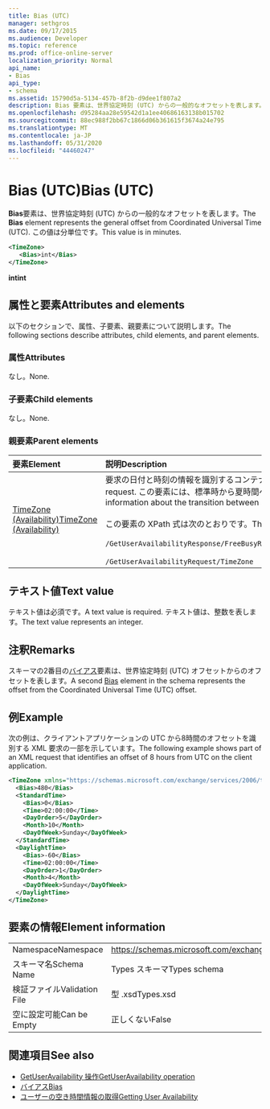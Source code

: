 ```yaml
---
title: Bias (UTC)
manager: sethgros
ms.date: 09/17/2015
ms.audience: Developer
ms.topic: reference
ms.prod: office-online-server
localization_priority: Normal
api_name:
- Bias
api_type:
- schema
ms.assetid: 15790d5a-5134-457b-8f2b-d9dee1f807a2
description: Bias 要素は、世界協定時刻 (UTC) からの一般的なオフセットを表します。 この値は分単位です。
ms.openlocfilehash: d95284aa28e59542d1a1ee40686163138b015702
ms.sourcegitcommit: 88ec988f2bb67c1866d06b361615f3674a24e795
ms.translationtype: MT
ms.contentlocale: ja-JP
ms.lasthandoff: 05/31/2020
ms.locfileid: "44460247"
---
```

# <a name="bias-utc"></a><span data-ttu-id="538fd-104">Bias (UTC)</span><span class="sxs-lookup"><span data-stu-id="538fd-104">Bias (UTC)</span></span>

<span data-ttu-id="538fd-105">**Bias**要素は、世界協定時刻 (UTC) からの一般的なオフセットを表します。</span><span class="sxs-lookup"><span data-stu-id="538fd-105">The **Bias** element represents the general offset from Coordinated Universal Time (UTC).</span></span> <span data-ttu-id="538fd-106">この値は分単位です。</span><span class="sxs-lookup"><span data-stu-id="538fd-106">This value is in minutes.</span></span> 
  
```xml
<TimeZone>
   <Bias>int</Bias>
</TimeZone>
```

<span data-ttu-id="538fd-107">**int**</span><span class="sxs-lookup"><span data-stu-id="538fd-107">**int**</span></span>

## <a name="attributes-and-elements"></a><span data-ttu-id="538fd-108">属性と要素</span><span class="sxs-lookup"><span data-stu-id="538fd-108">Attributes and elements</span></span>

<span data-ttu-id="538fd-109">以下のセクションで、属性、子要素、親要素について説明します。</span><span class="sxs-lookup"><span data-stu-id="538fd-109">The following sections describe attributes, child elements, and parent elements.</span></span>
  
### <a name="attributes"></a><span data-ttu-id="538fd-110">属性</span><span class="sxs-lookup"><span data-stu-id="538fd-110">Attributes</span></span>

<span data-ttu-id="538fd-111">なし。</span><span class="sxs-lookup"><span data-stu-id="538fd-111">None.</span></span>
  
### <a name="child-elements"></a><span data-ttu-id="538fd-112">子要素</span><span class="sxs-lookup"><span data-stu-id="538fd-112">Child elements</span></span>

<span data-ttu-id="538fd-113">なし。</span><span class="sxs-lookup"><span data-stu-id="538fd-113">None.</span></span>
  
### <a name="parent-elements"></a><span data-ttu-id="538fd-114">親要素</span><span class="sxs-lookup"><span data-stu-id="538fd-114">Parent elements</span></span>

|<span data-ttu-id="538fd-115">**要素**</span><span class="sxs-lookup"><span data-stu-id="538fd-115">**Element**</span></span>|<span data-ttu-id="538fd-116">**説明**</span><span class="sxs-lookup"><span data-stu-id="538fd-116">**Description**</span></span>|
|:-----|:-----|
|[<span data-ttu-id="538fd-117">TimeZone (Availability)</span><span class="sxs-lookup"><span data-stu-id="538fd-117">TimeZone (Availability)</span></span>](timezone-availability.md) <br/> | <span data-ttu-id="538fd-118">要求の日付と時刻の情報を識別するコンテナー。</span><span class="sxs-lookup"><span data-stu-id="538fd-118">The container that identifies the date-time information of the request.</span></span> <span data-ttu-id="538fd-119">この要素には、標準時から夏時間への切り替えに関する情報が含まれます。</span><span class="sxs-lookup"><span data-stu-id="538fd-119">This element contains information about the transition between standard time and daylight saving time.</span></span>  <br/><br/><span data-ttu-id="538fd-120">この要素の XPath 式は次のとおりです。</span><span class="sxs-lookup"><span data-stu-id="538fd-120">The following are the XPath expressions to this element:</span></span><br/><br/>   `/GetUserAvailabilityResponse/FreeBusyResponseArray/FreeBusyResponse/FreeBusyView/WorkingHours/TimeZone` <br/><br/>`/GetUserAvailabilityRequest/TimeZone` <br/> |
   
## <a name="text-value"></a><span data-ttu-id="538fd-121">テキスト値</span><span class="sxs-lookup"><span data-stu-id="538fd-121">Text value</span></span>

<span data-ttu-id="538fd-122">テキスト値は必須です。</span><span class="sxs-lookup"><span data-stu-id="538fd-122">A text value is required.</span></span> <span data-ttu-id="538fd-123">テキスト値は、整数を表します。</span><span class="sxs-lookup"><span data-stu-id="538fd-123">The text value represents an integer.</span></span>
  
## <a name="remarks"></a><span data-ttu-id="538fd-124">注釈</span><span class="sxs-lookup"><span data-stu-id="538fd-124">Remarks</span></span>

<span data-ttu-id="538fd-125">スキーマの2番目の[バイアス](bias.md)要素は、世界協定時刻 (UTC) オフセットからのオフセットを表します。</span><span class="sxs-lookup"><span data-stu-id="538fd-125">A second [Bias](bias.md) element in the schema represents the offset from the Coordinated Universal Time (UTC) offset.</span></span> 
  
## <a name="example"></a><span data-ttu-id="538fd-126">例</span><span class="sxs-lookup"><span data-stu-id="538fd-126">Example</span></span>

<span data-ttu-id="538fd-127">次の例は、クライアントアプリケーションの UTC から8時間のオフセットを識別する XML 要求の一部を示しています。</span><span class="sxs-lookup"><span data-stu-id="538fd-127">The following example shows part of an XML request that identifies an offset of 8 hours from UTC on the client application.</span></span>
  
```xml
<TimeZone xmlns="https://schemas.microsoft.com/exchange/services/2006/types">
  <Bias>480</Bias>
  <StandardTime>
    <Bias>0</Bias>
    <Time>02:00:00</Time>
    <DayOrder>5</DayOrder>
    <Month>10</Month>
    <DayOfWeek>Sunday</DayOfWeek>
  </StandardTime>
  <DaylightTime>
    <Bias>-60</Bias>
    <Time>02:00:00</Time>
    <DayOrder>1</DayOrder>
    <Month>4</Month>
    <DayOfWeek>Sunday</DayOfWeek>
  </DaylightTime>
</TimeZone>
```

## <a name="element-information"></a><span data-ttu-id="538fd-128">要素の情報</span><span class="sxs-lookup"><span data-stu-id="538fd-128">Element information</span></span>

|||
|:-----|:-----|
|<span data-ttu-id="538fd-129">Namespace</span><span class="sxs-lookup"><span data-stu-id="538fd-129">Namespace</span></span>  <br/> |https://schemas.microsoft.com/exchange/services/2006/types  <br/> |
|<span data-ttu-id="538fd-130">スキーマ名</span><span class="sxs-lookup"><span data-stu-id="538fd-130">Schema Name</span></span>  <br/> |<span data-ttu-id="538fd-131">Types スキーマ</span><span class="sxs-lookup"><span data-stu-id="538fd-131">Types schema</span></span>  <br/> |
|<span data-ttu-id="538fd-132">検証ファイル</span><span class="sxs-lookup"><span data-stu-id="538fd-132">Validation File</span></span>  <br/> |<span data-ttu-id="538fd-133">型 .xsd</span><span class="sxs-lookup"><span data-stu-id="538fd-133">Types.xsd</span></span>  <br/> |
|<span data-ttu-id="538fd-134">空に設定可能</span><span class="sxs-lookup"><span data-stu-id="538fd-134">Can be Empty</span></span>  <br/> |<span data-ttu-id="538fd-135">正しくない</span><span class="sxs-lookup"><span data-stu-id="538fd-135">False</span></span>  <br/> |
   
## <a name="see-also"></a><span data-ttu-id="538fd-136">関連項目</span><span class="sxs-lookup"><span data-stu-id="538fd-136">See also</span></span>

- [<span data-ttu-id="538fd-137">GetUserAvailability 操作</span><span class="sxs-lookup"><span data-stu-id="538fd-137">GetUserAvailability operation</span></span>](getuseravailability-operation.md)  
- [<span data-ttu-id="538fd-138">バイアス</span><span class="sxs-lookup"><span data-stu-id="538fd-138">Bias</span></span>](bias.md)
- [<span data-ttu-id="538fd-139">ユーザーの空き時間情報の取得</span><span class="sxs-lookup"><span data-stu-id="538fd-139">Getting User Availability</span></span>](https://msdn.microsoft.com/library/d4133fcb-9b0f-4e6b-aadf-a389da83516a%28Office.15%29.aspx)

